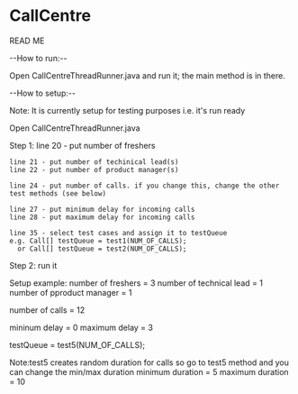 # CallCentre
READ ME

--How to run:--

Open CallCentreThreadRunner.java and run it; the main method is in there.

--How to setup:--

Note: It is currently setup for testing purposes i.e. it's run ready

Open CallCentreThreadRunner.java

Step 1: line 20 - put number of freshers

	line 21 - put number of techinical lead(s)
	line 22 - put number of product manager(s)

	line 24 - put number of calls. if you change this, change the other test methods (see below)
	
	line 27 - put minimum delay for incoming calls
	line 28 - put maximum delay for incoming calls

	line 35 - select test cases and assign it to testQueue
	e.g. Call[] testQueue = test1(NUM_OF_CALLS);
	  or Call[] testQueue = test2(NUM_OF_CALLS);
	
Step 2: run it

Setup example:
number of freshers = 3
number of technical lead = 1
number of pproduct manager = 1

number of calls = 12

mininum delay = 0
maximum delay = 3

testQueue = test5(NUM_OF_CALLS);

Note:test5 creates random duration for calls so go to test5 method and you can change the min/max duration
minimum duration = 5
maximum duration = 10



